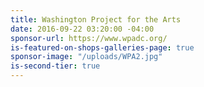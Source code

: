 ```yaml
---
title: Washington Project for the Arts
date: 2016-09-22 03:20:00 -04:00
sponsor-url: https://www.wpadc.org/
is-featured-on-shops-galleries-page: true
sponsor-image: "/uploads/WPA2.jpg"
is-second-tier: true
---
```


